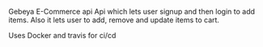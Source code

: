 Gebeya E-Commerce api
Api which lets user signup and then login to add items.
Also it lets user to add, remove and update items to cart.

Uses Docker and travis for ci/cd
